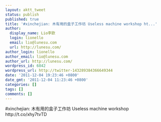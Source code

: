```yaml
---
layout: aktt_tweet
status: publish
published: true
title: '#xinchejian: 木有用的盒子工作坊 Useless machine workshop ht...'
author:
  display_name: Lio李欧
  login: lionello
  email: lio@lunesu.com
  url: http://lunesu.com/
author_login: lionello
author_email: lio@lunesu.com
author_url: http://lunesu.com/
wordpress_id: 6842
wordpress_url: http://twitter-143289384366649344
date: '2011-12-04 19:23:46 +0800'
date_gmt: '2011-12-04 11:23:46 +0800'
categories: []
tags: []
comments: []
---
```

<p>#xinchejian: 木有用的盒子工作坊 Useless machine workshop http:&#47;&#47;t.co&#47;xhy7tvTD</p>
